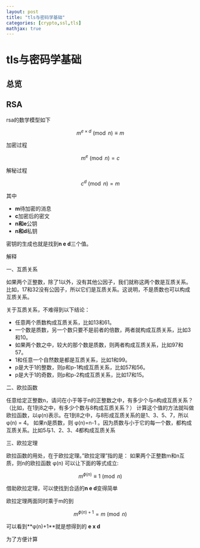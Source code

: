 ```yaml
---
layout: post
title: "tls与密码学基础"
categories: [crypto,ssl,tls]
mathjax: true
---
```

# tls与密码学基础

## 总览

## RSA
rsa的数学模型如下

$$m^{e \times d} \pmod n \equiv m$$

加密过程

$$m^e \pmod n = c$$

解秘过程

$$c^d \pmod n = m$$

其中
* **m**待加密的消息
* **c**加密后的密文
* **n和e**公钥
* **n和d**私钥

密钥的生成也就是找到**n e d**三个值。

解释

一、互质关系

如果两个正整数，除了1以外，没有其他公因子，我们就称这两个数是互质关系。比如，17和32没有公因子，所以它们是互质关系。这说明，不是质数也可以构成互质关系。

关于互质关系，不难得到以下结论：

* 任意两个质数构成互质关系，比如13和61。
* 一个数是质数，另一个数只要不是前者的倍数，两者就构成互质关系，比如3和10。
* 如果两个数之中，较大的那个数是质数，则两者构成互质关系，比如97和57。
* 1和任意一个自然数是都是互质关系，比如1和99。
* p是大于1的整数，则p和p-1构成互质关系，比如57和56。
* p是大于1的奇数，则p和p-2构成互质关系，比如17和15。

二、欧拉函数

任意给定正整数n，请问在小于等于n的正整数之中，有多少个与n构成互质关系？（比如，在1到8之中，有多少个数与8构成互质关系？）
计算这个值的方法就叫做欧拉函数，以φ(n)表示。在1到8之中，与8形成互质关系的是1、3、5、7，所以 φ(n) = 4。
如果n是质数，则 φ(n)=n-1 。因为质数与小于它的每一个数，都构成互质关系。比如5与1、2、3、4都构成互质关系

三、欧拉定理

欧拉函数的用处，在于欧拉定理。”欧拉定理”指的是：
如果两个正整数m和n互质，则n的欧拉函数 φ(n) 可以让下面的等式成立:

$$m^{\phi(n)} \equiv 1\pmod n$$

借助欧拉定理，可以使找到合适的**n e d**变得简单

欧拉定理两面同时乘于m的到

$$m^{\phi(n)+1} = m \pmod n$$

可以看到**&phi;(n)+1**就是想得到的 **e x d**

为了方便计算




